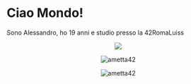 # Ciao Mondo!
Sono Alessandro, ho 19 anni e studio presso la 42RomaLuiss

<p align="center">
	<img align="center" width=auto src="https://badge42.herokuapp.com/api/stats/ametta"/>
</p>
<p align="center">
	<img width=auto src="https://github-readme-stats.vercel.app/api?username=ametta42&show_icons=true&count_private=true" alt="ametta42" />
</p>
<p align="center">
	<img width=auto src="https://github-readme-stats-olive-nine.vercel.app/api/top-langs/?username=ametta42&layout=compact" alt="ametta42" />
</p>

